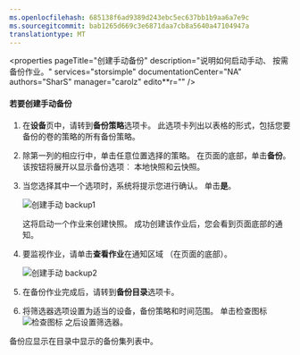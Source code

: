 ```yaml
---
ms.openlocfilehash: 685138f6ad9389d243ebc5ec637bb1b9aa6a7e9c
ms.sourcegitcommit: bab1265d669c3e6871daa7cb8a5640a47104947a
translationtype: MT
---
```

<properties 
   pageTitle="创建手动备份"
   description="说明如何启动手动、 按需备份作业。"
   services="storsimple"
   documentationCenter="NA"
   authors="SharS"
   manager="carolz"
   edito**r="" />
<tags 
   ms.service="storsimple"
   ms.devlang="NA"
   ms.topic="article"
   ms.tgt_pltfrm="NA"
   ms.workload="TBD"
   ms.date="08/14/2015"
   ms.author="v-sharos" />

#### 若要创建手动备份

1. 在**设备**页中，请转到**备份策略**选项卡。 此选项卡列出以表格的形式，包括您要备份的卷的策略的所有备份策略。

2. 除第一列的相应行中，单击任意位置选择的策略。 在页面的底部，单击**备份**。 该按钮将展开以显示备份选项︰ 本地快照和云快照。 

3. 当您选择其中一个选项时，系统将提示您进行确认。 单击**是**。 

    ![创建手动 backup1](./media/storsimple-create-manual-backup-gov/HCS_CreateManualBackup1-gov-include.png)
 
    这将启动一个作业来创建快照。 成功创建该作业后，您会看到页面底部的通知。

4. 要监视作业，请单击**查看作业**在通知区域 （在页面的底部）。 

    ![创建手动 backup2](./media/storsimple-create-manual-backup-gov/HCS_CreateManualBackup2-gov-include.png)

5. 在备份作业完成后，请转到**备份目录**选项卡。

6. 将筛选器选项设置为适当的设备，备份策略和时间范围。 单击检查图标 ![检查图标](./media/storsimple-create-manual-backup/HCS_CheckIcon-include.png) 之后设置筛选器。

  备份应显示在目录中显示的备份集列表中。

